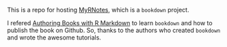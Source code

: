 This is a repo for hosting [MyRNotes](https://mrjgao.github.io/MyRNotes/), which is a `bookdown` project. 

I refered [Authoring Books with R Markdown](https://bookdown.org/yihui/bookdown/markdown-extensions-by-bookdown.html) to learn `bookdown` and how to publish the book on Github. So, thanks to the authors who created `bookdown` and wrote the awesome tutorials.
